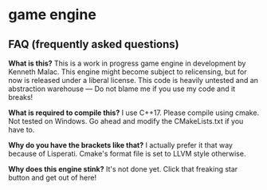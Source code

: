 game engine
===========

FAQ (frequently asked questions)
---

**What is this?**
This is a work in progress game engine in development by Kenneth Malac. This engine might become subject to relicensing, but for now is released under a liberal license. This code is heavily untested and an abstraction warehouse — Do not blame me if you use my code and it breaks!

**What is required to compile this?**
I use C++17. Please compile using cmake. Not tested on Windows.
Go ahead and modify the CMakeLists.txt if you have to.

**Why do you have the brackets like that?**
I actually prefer it that way because of Lisperati. Cmake's format file is set to LLVM style otherwise.

**Why does this engine stink?**
It's not done yet. Click that freaking star button and get out of here!


